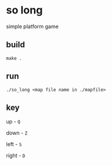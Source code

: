 # so long

simple platform game

## build
```
make .
```

## run
```
./so_long <map file name in ./mapfile>
```

## key

up - ```Q```

down - ```Z```

left - ```S```

right - ```D```